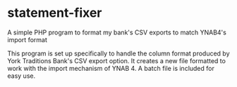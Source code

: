 # statement-fixer
A simple PHP program to format my bank's CSV exports to match YNAB4's import format


This program is set up specifically to handle the column format produced by York Traditions Bank's CSV export option.  It creates a new file formatted to work with the import mechanism of YNAB 4.  A batch file is included for easy use.
